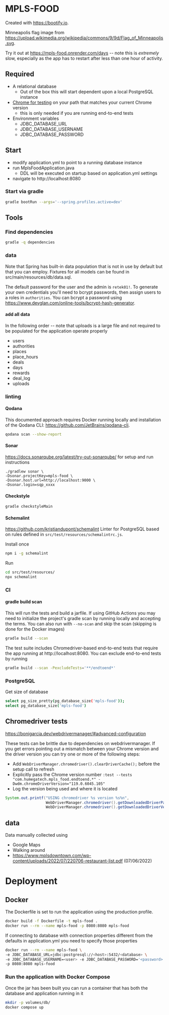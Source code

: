 # MPLS-FOOD

Created with https://bootify.io.

Minneapolis flag image from https://upload.wikimedia.org/wikipedia/commons/9/9d/Flag_of_Minneapolis.svg.

Try it out at https://mpls-food.onrender.com/days -- note this is _extremely_ slow, especially as the app has to restart
after less than one hour of activity.

## Required

* A relational database
    * Out of the box this will start dependent upon a local PostgreSQL instance
* [Chrome for testing](https://googlechromelabs.github.io/chrome-for-testing/#stable) on your path that matches your
  current Chrome version
    * this is only needed if you are running end-to-end tests
* Environment variables
    * JDBC_DATABASE_URL
    * JDBC_DATABASE_USERNAME
    * JDBC_DATABASE_PASSWORD

## Start

* modify application.yml to point to a running database instance
* run MplsFoodApplication.java
    * DDL will be executed on startup based on application.yml settings
* navigate to http://localhost:8080

### Start via gradle

```bash
gradle bootRun --args='--spring.profiles.active=dev'
```

## Tools

### Find dependencies

```bash
gradle -q dependencies
```

### data

Note that Spring has built-in data population that is not in use by default but that you can employ. Fixtures for all
models can be found in src/main/resources/db/data.sql.

The default password for the user and the admin is `retek01!`. To generate your own credentials you'll need to bcrypt
passwords, then assign users to a roles in `authorities`. You can bcrypt a password
using https://www.devglan.com/online-tools/bcrypt-hash-generator.

#### add all data

In the following order -- note that uploads is a large file and not required 
to be populated for the application operate properly 

* users
* authorities
* places
* place_hours
* deals
* days
* rewards
* deal_log
* uploads

### linting

#### Qodana

This documented approach requires Docker running locally and installation of the Qodana
CLI: https://github.com/JetBrains/qodana-cli.

```bash
qodana scan --show-report
```

#### Sonar

https://docs.sonarqube.org/latest/try-out-sonarqube/ for setup and run instructions

```
./gradlew sonar \
-Dsonar.projectKey=mpls-food \
-Dsonar.host.url=http://localhost:9000 \
-Dsonar.login=sqp_xxxx
```

#### Checkstyle

```bash
gradle checkstyleMain
```

#### Schemalint

https://github.com/kristiandupont/schemalint
Linter for PostgreSQL based on rules defined in `src/test/resources/schemalintrc.js`.

Install once

```bash
npm i -g schemalint
```

Run

```bash
cd src/test/resources/
npx schemalint
```

### CI

#### gradle build scan

This will run the tests and build a jarfile.
If using GitHub Actions you may need to initialize the project's gradle scan by running locally and accepting the terms.
You can also run with `--no-scan` and skip the scan (skipping is done for the Docker images)

```bash
gradle build --scan
```

The test suite includes Chromedriver-based end-to-end tests that require the app running at http://localhost:8080. You
can exclude end-to-end tests by running

```bash
gradle build --scan -PexcludeTests='**/endtoend*'
```

### PostgreSQL

Get size of database

```bash
select pg_size_pretty(pg_database_size('mpls-food'));
select pg_database_size('mpls-food')
```

## Chromedriver tests

https://bonigarcia.dev/webdrivermanager/#advanced-configuration

These tests can be brittle due to dependencies on webdrivermanager.
If you get errors pointing out a mismatch between your Chrome version and the driver version you can try one or more of
the following steps:

* Add `WebDriverManager.chromedriver().clearDriverCache();` before the setup call to refresh
* Explicitly pass the Chrome version
  number `:test --tests "com.humegatech.mpls_food.endtoend.*" -Dwdm.chromeDriverVersion="119.0.6045.105"`
* Log the version being used and where it is located

```java
System.out.printf("USING chromedriver %s version %s%n",
                  WebDriverManager.chromedriver().getDownloadedDriverPath(),
                  WebDriverManager.chromedriver().getDownloadedDriverVersion());
```

## data

Data manually collected using

* Google Maps
* Walking around
* https://www.mplsdowntown.com/wp-content/uploads/2022/07/220706-restaurant-list.pdf (07/06/2022)

# Deployment

## Docker

The Dockerfile is set to run the application using the production profile.

```bash
docker build -f Dockerfile -t mpls-food .
docker run --rm --name mpls-food -p 8080:8080 mpls-food
```

If connecting to database with connection properties different from the defaults in application.yml you need to specify
those properties

```bash
docker run --rm --name mpls-food \
-e JDBC_DATABASE_URL=jdbc:postgresql://<host>:5432/<database> \
-e JDBC_DATABASE_USERNAME=<user> -e JDBC_DATABASE_PASSWORD='<password>' \
-p 8080:8080 mpls-food
```

### Run the application with Docker Compose

Once the jar has been built you can run a container that has both the database and application running in it

```bash
mkdir -p volumes/db/
docker compose up
```
 